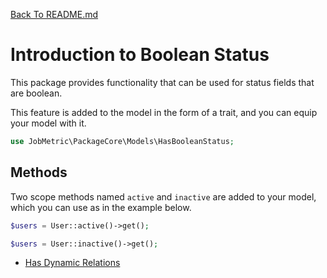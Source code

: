 [Back To README.md](https://github.com/jobmetric/laravel-package-core/blob/master/README.md)

# Introduction to Boolean Status

This package provides functionality that can be used for status fields that are boolean.

This feature is added to the model in the form of a trait, and you can equip your model with it.

```php
use JobMetric\PackageCore\Models\HasBooleanStatus;
```

## Methods

Two scope methods named `active` and `inactive` are added to your model, which you can use as in the example below.

```php
$users = User::active()->get();
```

```php
$users = User::inactive()->get();
```

- [Has Dynamic Relations](https://github.com/jobmetric/laravel-package-core/blob/master/docs/has-dynamic-relations.md)
